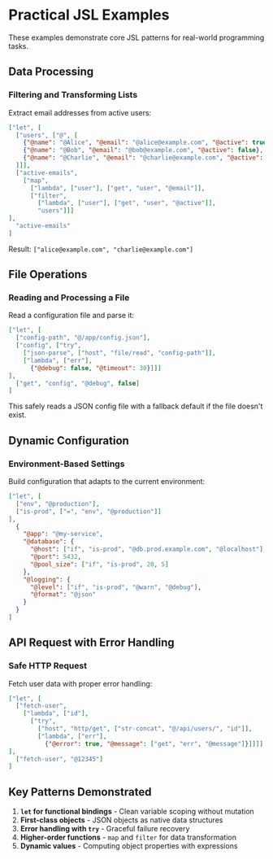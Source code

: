 # Practical JSL Examples

These examples demonstrate core JSL patterns for real-world programming tasks.

## Data Processing

### Filtering and Transforming Lists

Extract email addresses from active users:

```json
["let", [
  ["users", ["@", [
    {"@name": "@Alice", "@email": "@alice@example.com", "@active": true},
    {"@name": "@Bob", "@email": "@bob@example.com", "@active": false},
    {"@name": "@Charlie", "@email": "@charlie@example.com", "@active": true}
  ]]],
  ["active-emails", 
    ["map",
      ["lambda", ["user"], ["get", "user", "@email"]],
      ["filter",
        ["lambda", ["user"], ["get", "user", "@active"]],
        "users"]]]
],
  "active-emails"
]
```

Result: `["alice@example.com", "charlie@example.com"]`

## File Operations

### Reading and Processing a File

Read a configuration file and parse it:

```json
["let", [
  ["config-path", "@/app/config.json"],
  ["config", ["try",
    ["json-parse", ["host", "file/read", "config-path"]],
    ["lambda", ["err"], 
      {"@debug": false, "@timeout": 30}]]]
],
  ["get", "config", "@debug", false]
]
```

This safely reads a JSON config file with a fallback default if the file doesn't exist.

## Dynamic Configuration

### Environment-Based Settings

Build configuration that adapts to the current environment:

```json
["let", [
  ["env", "@production"],
  ["is-prod", ["=", "env", "@production"]]
],
  {
    "@app": "@my-service",
    "@database": {
      "@host": ["if", "is-prod", "@db.prod.example.com", "@localhost"],
      "@port": 5432,
      "@pool_size": ["if", "is-prod", 20, 5]
    },
    "@logging": {
      "@level": ["if", "is-prod", "@warn", "@debug"],
      "@format": "@json"
    }
  }
]
```

## API Request with Error Handling

### Safe HTTP Request

Fetch user data with proper error handling:

```json
["let", [
  ["fetch-user",
    ["lambda", ["id"],
      ["try",
        ["host", "http/get", ["str-concat", "@/api/users/", "id"]],
        ["lambda", ["err"],
          {"@error": true, "@message": ["get", "err", "@message"]}]]]]
],
  ["fetch-user", "@12345"]
]
```

## Key Patterns Demonstrated

1. **`let` for functional bindings** - Clean variable scoping without mutation
2. **First-class objects** - JSON objects as native data structures  
3. **Error handling with `try`** - Graceful failure recovery
4. **Higher-order functions** - `map` and `filter` for data transformation
5. **Dynamic values** - Computing object properties with expressions
